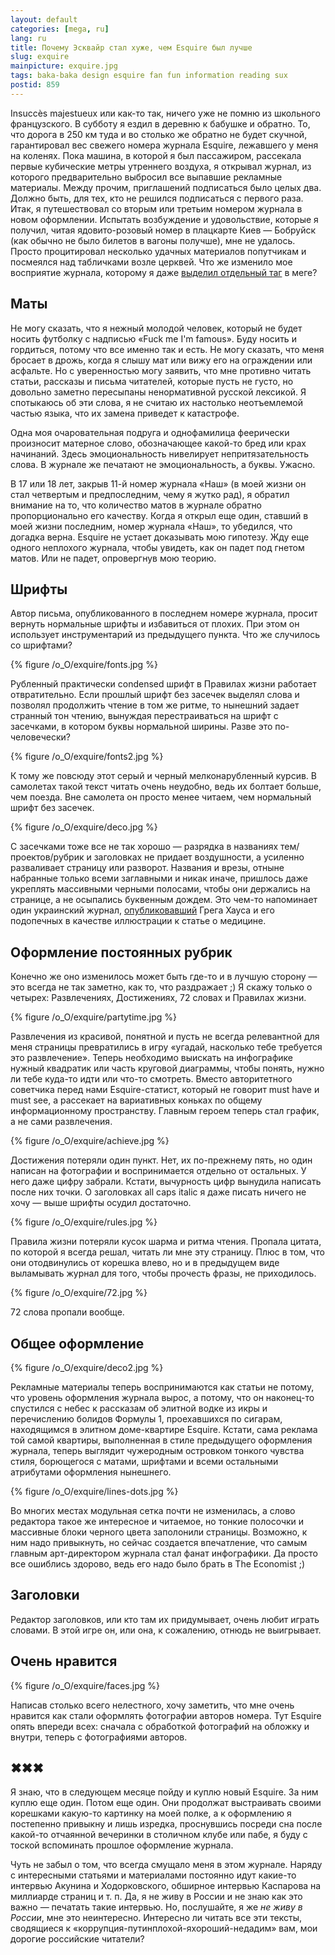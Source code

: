 ```yaml
---
layout: default
categories: [mega, ru]
lang: ru
title: Почему Эсквайр стал хуже, чем Esquire был лучше
slug: exquire
mainpicture: exquire.jpg
tags: baka-baka design esquire fan fun information reading sux 
postid: 859
---
```



Insuccès majestueux или как-то так, ничего уже не помню из школьного французского. В субботу я ездил в деревню к бабушке и обратно. То, что дорога в 250 км туда и во столько же обратно не будет скучной, гарантировал вес свежего номера журнала Esquire, лежавшего у меня на коленях. Пока машина, в которой я был пассажиром, рассекала первые кубические метры утреннего воздуха, я открывал журнал, из которого предварительно выбросил все выпавшие рекламные материалы. Между прочим, приглашений подписаться было целых два. Должно быть, для тех, кто не решился подписаться с первого раза. Итак, я путешествовал со вторым или третьим номером журнала в новом оформлении. Испытать возбуждение и удовольствие, которые я получил, читая ядовито-розовый номер в плацкарте Киев — Бобруйск (как обычно не было билетов в вагоны получше), мне не удалось. Просто процитировал несколько удачных материалов попутчикам и посмеялся над табличками возле церквей. Что же изменило мое восприятие журнала, которому я даже <a href="/mega/blah/esquire/">выделил отдельный таг</a> в меге?
<!--more-->


## Маты

Не могу сказать, что я нежный молодой человек, который не будет носить футболку с надписью «Fuck me I'm famous». Буду носить и гордиться, потому что все именно так и есть. Не могу сказать, что меня бросает в дрожь, когда я слышу мат или вижу его на ограждении или асфальте. Но с уверенностью могу заявить, что мне противно читать статьи, рассказы и письма читателей, которые пусть не густо, но довольно заметно пересыпаны ненормативной русской лексикой. Я спотыкаюсь об эти слова, я не считаю их настолько неотъемлемой частью языка, что их замена приведет к катастрофе.

Одна моя очаровательная подруга и однофамилица феерически произносит матерное слово, обозначающее какой-то бред или крах начинаний. Здесь эмоциональность нивелирует непритязательность слова. В журнале же печатают не эмоциональность, а буквы. Ужасно.

В 17 или 18 лет, закрыв 11-й номер журнала «Наш» (в моей жизни он стал четвертым и предпоследним, чему я жутко рад), я обратил внимание на то, что количество матов в журнале обратно пропорционально его качеству. Когда я открыл еще один, ставший в моей жизни последним, номер журнала «Наш», то убедился, что догадка верна. Esquire не устает доказывать мою гипотезу. Жду еще одного неплохого журнала, чтобы увидеть, как он падет под гнетом матов. Или не падет, опровергнув мою теорию.



## Шрифты

Автор письма, опубликованного в последнем номере журнала, просит вернуть нормальные шрифты и избавиться от плохих. При этом он использует инструментарий из предыдущего пункта. Что же случилось со шрифтами? 



{% figure /o_O/exquire/fonts.jpg %}



Рубленный практически condensed шрифт в Правилах жизни работает отвратительно. Если прошлый шрифт без засечек выделял слова и позволял продолжить чтение в том же ритме, то нынешний задает странный тон чтению, вынуждая перестраиваться на шрифт с засечками, в котором буквы нормальной ширины. Разве это по-человечески?



{% figure /o_O/exquire/fonts2.jpg %}



К  тому же повсюду этот серый и черный мелконарубленный курсив. В самолетах такой текст читать очень неудобно, ведь их болтает больше, чем поезда. Вне самолета он просто менее читаем, чем нормальный шрифт без засечек.



{% figure /o_O/exquire/deco.jpg %}



С засечками тоже все не так хорошо — разрядка в названиях тем/проектов/рубрик и заголовках не придает воздушности, а усиленно разваливает страницу или разворот. Названия и врезы, отныне набранные только всеми заглавными и никак иначе, пришлось даже укреплять массивными черными полосами, чтобы они держались на странице, а не осыпались буквенным дождем. Это чем-то напоминает один украинский журнал, <a href="/mega/2008/house-md-uncut/">опубликовавший</a> Грега Хауса и его подопечных в качестве иллюстрации к статье о медицине.



## Оформление постоянных рубрик

Конечно же оно изменилось может быть где-то и в лучшую сторону — это всегда не так заметно, как то, что раздражает ;) Я скажу только о четырех: Развлечениях, Достижениях, 72 словах и Правилах жизни.



{% figure /o_O/exquire/partytime.jpg %}



Развлечения из красивой, понятной и пусть не всегда релевантной для меня страницы превратились в игру «угадай, насколько тебе требуется это развлечение». Теперь необходимо выискать на инфографике нужный квадратик или часть круговой диаграммы, чтобы понять, нужно ли тебе куда-то идти или что-то смотреть. Вместо авторитетного советчика перед нами Esquire-статист, который не говорит must have и must see, а рассекает на вариативных коньках по общему информационному пространству. Главным героем теперь стал график, а не сами развлечения.



{% figure /o_O/exquire/achieve.jpg %}



Достижения потеряли один пункт. Нет, их по-прежнему пять, но один написан на фотографии и воспринимается отдельно от остальных. У него даже цифру забрали. Кстати, вычурность цифр вынудила написать после них точки. О заголовках all caps italic я даже писать ничего не хочу — выше шрифты осудил достаточно.



{% figure /o_O/exquire/rules.jpg %}



Правила жизни потеряли кусок шарма и ритма чтения. Пропала цитата, по которой я всегда решал, читать ли мне эту страницу. Плюс в том, что они отодвинулись от корешка влево, но и в предыдущем виде выламывать журнал для того, чтобы прочесть фразы, не приходилось.



{% figure /o_O/exquire/72.jpg %}



72 слова пропали вообще.



## Общее оформление



{% figure /o_O/exquire/deco2.jpg %}



Рекламные материалы теперь воспринимаются как статьи не потому, что уровень оформления журнала вырос, а потому, что он наконец-то спустился с небес к рассказам об элитной водке из икры и перечислению болидов Формулы 1, проехавшихся по сигарам, находящимся в элитном доме-квартире Esquire. Кстати, сама реклама той самой квартиры, выполненная в стиле предыдущего оформления журнала, теперь выглядит чужеродным островком тонкого чувства стиля, борющегося с матами, шрифтами и всеми остальными атрибутами оформления нынешнего. 



{% figure /o_O/exquire/lines-dots.jpg %}



Во многих местах модульная сетка почти не изменилась, а слово редактора такое же интересное и читаемое, но тонкие полосочки и массивные блоки черного цвета заполонили страницы. Возможно, к ним надо привыкнуть, но сейчас создается впечатление, что самым главным арт-директором журнала стал фанат инфографики. Да просто все ошиблись здорово, ведь его надо было брать в The Economist ;)



## Заголовки

Редактор заголовков, или кто там их придумывает, очень любит играть словами. В этой игре он, или она, к сожалению, отнюдь не выигрывает.



## Очень нравится



{% figure /o_O/exquire/faces.jpg %}



Написав столько всего нелестного, хочу заметить, что мне очень нравится как стали оформлять фотографии авторов номера. Тут Esquire опять впереди всех: сначала с обработкой фотографий  на обложку и внутри, теперь с фотографиями авторов.



## ✖✖✖

Я знаю, что в следующем месяце пойду и куплю новый Esquire. За ним куплю еще один. Потом еще один. Они продолжат выстраивать своими корешками какую-то картинку на моей полке, а к оформлению я постепенно привыкну и лишь изредка, проснувшись посреди сна после какой-то отчаянной вечеринки в столичном клубе или пабе, я буду с тоской вспоминать прошлое оформление журнала.


Чуть не забыл о том, что всегда смущало меня в этом журнале. Наряду с интересными статьями и материалами постоянно идут какие-то интервью Акунина и Ходорковского, обширное интервью Каспарова на миллиарде страниц и т. п. Да, я не живу в России и не знаю как это важно — печатать такие интервью. Но, послушайте, я же <i>не живу в России</i>, мне это неинтересно. Интересно ли читать все эти тексты, сводящиеся к «коррупция-путинплохой-яхороший-недадим» вам, мои дорогие российские читатели?